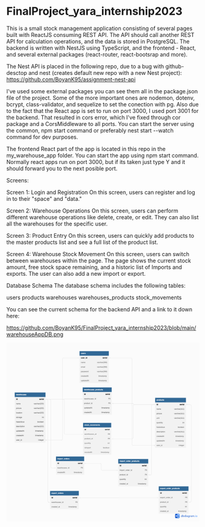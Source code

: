 # FinalProject_yara_internship2023
This is a small stock management application consisting of several pages built with ReactJS consuming REST API. The API should call another REST API for calculation operations, and the data is stored in PostgreSQL. The backend is written with NestJS using TypeScript, and the frontend - React, and several external packages (react-router, react-bootsrap and more).


The Nest API is placed in the following repo, due to a bug with github-desctop and nest (creates default new repo with a new Nest project): https://github.com/BoyanK95/assignment-nest-api

I've used some external packages you can see them all in the package.json file of the project. Some of the more important ones are nodemon, dotenv, bcrypt, class-validator, and sequelize to set the conection with pg. Also due to the fact that the React app is set to run on port 3000, I used port 3001 for the backend. That resulted in cors error, which I've fixed through cor package and a CorsMiddleware to all ports.
You can start the server using the common, npm start command or preferably nest start --watch command for dev purposes.

The frontend React part of the app is located in this repo in the my_warehouse_app folder. 
You can start the app using npm start command. Normally react apps run on port 3000, but if its taken just type Y and it should forward you to the next posible port.



Screens:

Screen 1: Login and Registration
On this screen, users can register and log in to their "space" and "data."

Screen 2: Warehouse Operations
On this screen, users can perform different warehouse operations like delete, create, or edit. They can also list all the warehouses for the specific user.

Screen 3: Product Entry
On this screen, users can quickly add products to the master products list and see a full list of the product list.

Screen 4: Warehouse Stock Movement
On this screen, users can switch between warehouses within the page. The page shows the current stock amount, free stock space remaining, and a historic list of Imports and exports. The user can also add a new import or export.

Database Schema
The database schema includes the following tables:

users
products
warehouses
warehouses_products
stock_movements


You can see the current schema for the backend API and a link to it down here:

https://github.com/BoyanK95/FinalProject_yara_internship2023/blob/main/warehouseAppDB.png


![Database schema](https://github.com/BoyanK95/FinalProject_yara_internship2023/blob/main/warehouseAppDB.png)
